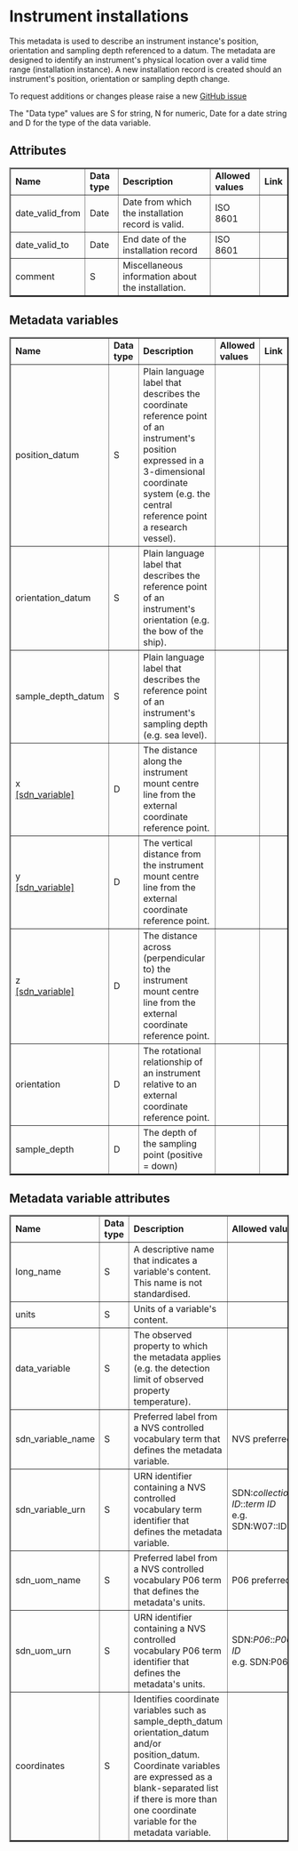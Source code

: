 # Instrument installations

This metadata is used to describe an instrument instance's position, orientation and sampling depth referenced to a datum. The metadata are designed to identify an instrument's physical location over a valid time range (installation instance). A new installation record is created should an instrument's position, orientation or sampling depth change.

To request additions or changes please raise a new [GitHub issue](https://github.com/I-Ocean/common-metadata/issues/new)

The "Data type" values are S for string, N for numeric, Date for a date string and D for the type of the data variable.

Attributes
----------
<table border="2" cellpadding="5"> 
<tr><td><strong>Name</strong></td><td><strong>Data type</strong></td><td><strong>Description</strong></td><td><strong>Allowed values</strong></td><td><strong>Link</strong></td></tr> 
<tr><td>date_valid_from</td><td>Date</td><td>Date from which the installation record is valid.</td><td>ISO 8601</td><td>&nbsp;</td></tr> 
<tr><td>date_valid_to</td><td>Date</td><td>End date of the installation record</td><td>ISO 8601</td><td>&nbsp;</td></tr> 
<tr><td>comment</td><td>S</td><td>Miscellaneous information about the installation.</td><td>&nbsp;</td><td>&nbsp;</td></tr> 
</table> 


Metadata variables
------------------
<table border="2" cellpadding="5"> 
<tr><td><strong>Name</strong></td><td><strong>Data type</strong></td><td><strong>Description</strong></td><td><strong>Allowed values</strong></td><td><strong>Link</strong></td></tr> 
<tr><td>position_datum</td><td>S</td><td>Plain language label that describes the coordinate reference point of an instrument's position expressed in a 3-dimensional coordinate system (e.g. the central reference point  a research vessel).</td><td>&nbsp;</td><td>&nbsp;</td></tr> 
<tr><td>orientation_datum</td><td>S</td><td>Plain language label that describes the reference point of an instrument's orientation (e.g. the bow of the ship).</td><td>&nbsp;</td><td>&nbsp;</td></tr> 
<tr><td>sample_depth_datum</td><td>S</td><td>Plain language label that describes the reference point of an instrument's sampling depth (e.g. sea level).</td><td>&nbsp;</td><td>&nbsp;</td></tr> 
<tr><td>x <br /><a href='http://vocab.nerc.ac.uk/collection/W02/current/002/'>[sdn_variable]</a></td><td>D</td><td>The distance along the instrument mount centre line from the external coordinate reference point.</td><td>&nbsp;</td><td>&nbsp;</td></tr> 
<tr><td>y <br /><a href='http://vocab.nerc.ac.uk/collection/W02/current/003/'>[sdn_variable]</a></td><td>D</td><td>The vertical distance from the instrument mount centre line from the external coordinate reference point.</td><td>&nbsp;</td><td>&nbsp;</td></tr> 
<tr><td>z <br /><a href='http://vocab.nerc.ac.uk/collection/W02/current/004/'>[sdn_variable]</a></td><td>D</td><td>The distance across (perpendicular to) the instrument mount centre line from the external coordinate reference point.</td><td>&nbsp;</td><td>&nbsp;</td></tr> 
<tr><td>orientation</td><td>D</td><td>The rotational relationship of an instrument relative to an external coordinate reference point.</td><td>&nbsp;</td><td>&nbsp;</td></tr> 
<tr><td>sample_depth</td><td>D</td><td>The depth of the sampling point (positive = down)</td><td>&nbsp;</td><td>&nbsp;</td></tr> 
</table> 

Metadata variable attributes
----------------------------
<table border="2" cellpadding="5"> 
<tr><td><strong>Name</strong></td><td><strong>Data type</strong></td><td><strong>Description</strong></td><td><strong>Allowed values</strong></td><td><strong>Link</strong></td></tr> 
<tr><td>long_name</td><td>S</td><td>A descriptive name that indicates a variable's content. This name is not standardised.</td><td>&nbsp;</td><td>&nbsp;</td></tr> 
<tr><td>units</td><td>S</td><td>Units of a variable's content.</td><td>&nbsp;</td><td>&nbsp;</td></tr> 
<tr><td>data_variable</td><td>S</td><td>The observed property to which the metadata applies (e.g. the detection limit of observed property temperature).</td><td>&nbsp;</td><td>&nbsp;</td></tr> 
<tr><td>sdn_variable_name</td><td>S</td><td>Preferred label from a NVS controlled vocabulary term that defines the metadata variable.</td><td>NVS preferred label</td><td> <a href='http://vocab.nerc.ac.uk/'>NVS</a></td></tr> 
<tr><td>sdn_variable_urn</td><td>S</td><td>URN identifier containing a NVS controlled vocabulary term identifier that defines the metadata variable.</td><td>SDN:<i>collection ID</i>::<i>term ID</i><br />e.g. SDN:W07::IDEN0002</td><td> <a href='http://vocab.nerc.ac.uk/'>NVS</a></td></tr> 
<tr><td>sdn_uom_name</td><td>S</td><td>Preferred label from a NVS controlled vocabulary P06 term that defines the metadata's units.</td><td>P06 preferred label</td><td><a href='http://vocab.nerc.ac.uk/collection/P06/current/'>P06</a></td></tr> 
<tr><td>sdn_uom_urn</td><td>S</td><td>URN identifier containing a NVS controlled vocabulary P06 term identifier that defines the metadata's units.</td><td>SDN:<i>P06</i>::<i>P06 term ID</i><br />e.g. SDN:P06::UMMC</td><td><a href='http://vocab.nerc.ac.uk/collection/P06/current/'>P06</a></td></tr> 
<tr><td>coordinates</td><td>S</td><td>Identifies coordinate variables such as sample_depth_datum orientation_datum and/or position_datum. Coordinate variables are expressed as a blank-separated list if there is more than one coordinate variable for the metadata variable.</td><td>&nbsp;</td><td>&nbsp;</td></tr> 
</table> 
